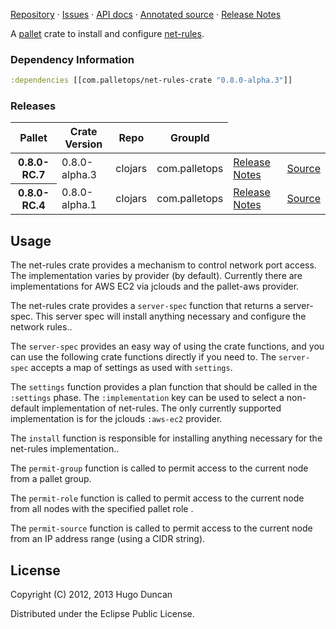 [Repository](https://github.com/pallet/net-rules-crate) &#xb7;
[Issues](https://github.com/pallet/net-rules-crate/issues) &#xb7;
[API docs](http://palletops.com/net-rules-crate/0.8/api) &#xb7;
[Annotated source](http://palletops.com/net-rules-crate/0.8/annotated/uberdoc.html) &#xb7;
[Release Notes](https://github.com/pallet/net-rules-crate/blob/develop/ReleaseNotes.md)

A [pallet](http://palletops.com/) crate to install and configure
 [net-rules](http://nodejs.org).

### Dependency Information

```clj
:dependencies [[com.palletops/net-rules-crate "0.8.0-alpha.3"]]
```

### Releases

<table>
<thead>
  <tr><th>Pallet</th><th>Crate Version</th><th>Repo</th><th>GroupId</th></tr>
</thead>
<tbody>
  <tr>
    <th>0.8.0-RC.7</th>
    <td>0.8.0-alpha.3</td>
    <td>clojars</td>
    <td>com.palletops</td>
    <td><a href='https://github.com/pallet/net-rules-crate/blob/0.8.0-alpha.3/ReleaseNotes.md'>Release Notes</a></td>
    <td><a href='https://github.com/pallet/net-rules-crate/blob/0.8.0-alpha.3/'>Source</a></td>
  </tr>
  <tr>
    <th>0.8.0-RC.4</th>
    <td>0.8.0-alpha.1</td>
    <td>clojars</td>
    <td>com.palletops</td>
    <td><a href='https://github.com/pallet/net-rules-crate/blob/0.8.0-alpha.1/ReleaseNotes.md'>Release Notes</a></td>
    <td><a href='https://github.com/pallet/net-rules-crate/blob/0.8.0-alpha.1/'>Source</a></td>
  </tr>
</tbody>
</table>

## Usage

The net-rules crate provides a mechanism to control network port
access.  The implementation varies by provider (by default).
Currently there are implementations for AWS EC2 via jclouds and the
pallet-aws provider.

The net-rules crate provides a `server-spec` function that returns a
server-spec. This server spec will install anything necessary and
configure the network rules..

The `server-spec` provides an easy way of using the crate functions,
and you can use the following crate functions directly if you need to.
The `server-spec` accepts a map of settings as used with `settings`.

The `settings` function provides a plan function that should be called
in the `:settings` phase.  The `:implementation` key can be used to
select a non-default implementation of net-rules.  The only currently
supported implementation is for the jclouds `:aws-ec2` provider.

The `install` function is responsible for installing anything
necessary for the net-rules implementation..

The `permit-group` function is called to permit access to the current
node from a pallet group.

The `permit-role` function is called to permit access to the current
node from all nodes with the specified pallet role .

The `permit-source` function is called to permit access to the current
node from an IP address range (using a CIDR string).

## License

Copyright (C) 2012, 2013 Hugo Duncan

Distributed under the Eclipse Public License.

